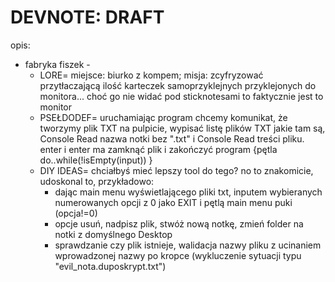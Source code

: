 # DEVNOTE: DRAFT
opis:
- fabryka fiszek - 
	- LORE= miejsce: biurko z kompem; misja: zcyfryzować przytłaczającą ilość karteczek samoprzyklejnych przyklejonych do monitora... choć go nie widać pod sticknotesami to faktycznie jest to monitor
	- PSEŁDODEF= uruchamiając program chcemy komunikat, że tworzymy plik TXT na pulpicie, wypisać listę plików TXT jakie tam są, Console Read nazwa notki bez ".txt" i Console Read treści pliku. enter i enter ma zamknąć plik i zakończyć program {pętla do..while(!isEmpty(input)) } 
	- DIY IDEAS= chciałbyś mieć lepszy tool do tego? no to znakomicie, udoskonal to, przykładowo:
		- dając main menu wyświetlającego pliki txt, inputem wybieranych numerowanych opcji z 0 jako EXIT i pętlą main menu puki (opcja!=0)
		- opcje usuń, nadpisz plik, stwóż nową notkę, zmień folder na notki z domyślnego Desktop
		- sprawdzanie czy plik istnieje, walidacja nazwy pliku z ucinaniem wprowadzonej nazwy po kropce (wykluczenie sytuacji typu "evil_nota.duposkrypt.txt")